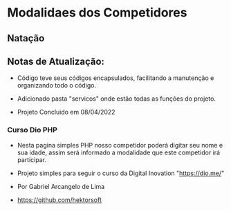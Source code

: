 # Modalidaes dos Competidores

## Natação


## Notas de Atualização:

 - Código teve seus códigos encapsulados, facilitando a manutenção e organizando todo o código.

 - Adicionado pasta "servicos" onde estão todas as funções do projeto.
 
 - Projeto Concluido em 08/04/2022

### Curso Dio PHP


 - Nesta pagina simples PHP nosso competidor poderá digitar seu nome e sua idade,
 assim será informado a modalidade que este competidor irá participar.

 - Projeto simples para seguir o curso da Digital Inovation "https://dio.me/"

 - Por Gabriel Arcangelo de Lima
 - https://github.com/hektorsoft

